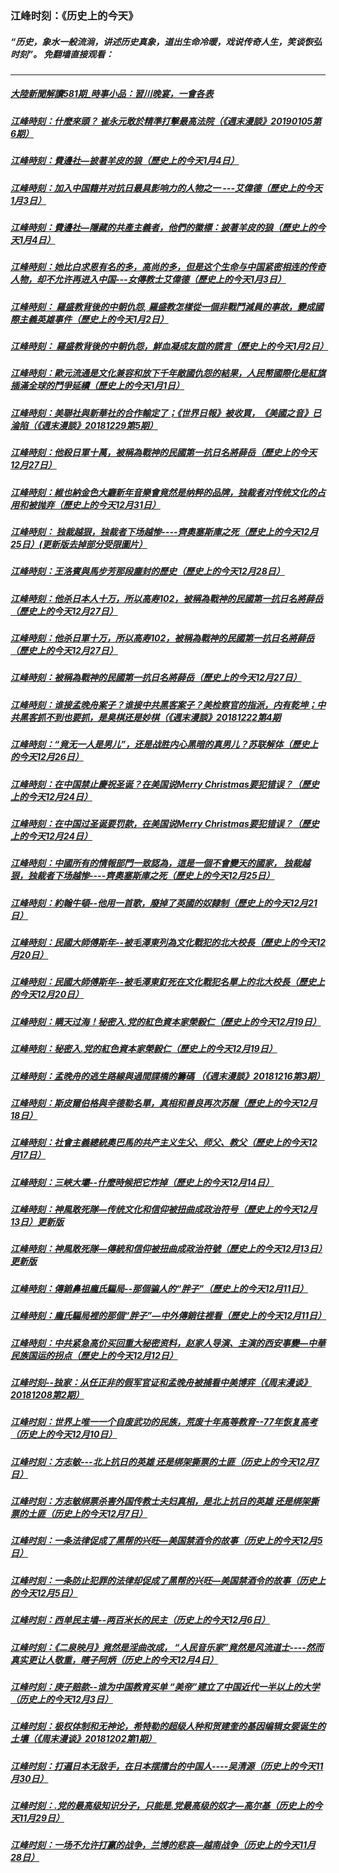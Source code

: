  ### 江峰时刻：《历史上的今天》
 ##### “历史，象水一般流淌，讲述历史真象，道出生命冷暖，戏说传奇人生，笑谈恢弘时刻”。 免翻墙直接观看：
 
 ---

##### <a href='http://45.32.138.53:9999/today-in-history/link.010611._IyPfO7ESho.mp4.html'>大陸新聞解讀581期_時事小品：習川晚宴，一會各表</a>
##### <a href='http://45.32.138.53:9999/today-in-history/link.010611.fYtl8JhlGTI.mp4.html'>江峰時刻：什麼來頭？ 崔永元敢於精準打擊最高法院（《週末漫談》20190105第6期）</a>
##### <a href='http://45.32.138.53:9999/today-in-history/link.010611.yiCAVQAuLEM.mp4.html'>江峰時刻：費邊社—披著羊皮的狼（歷史上的今天1月4日）</a>
##### <a href='http://45.32.138.53:9999/today-in-history/link.010611.loE1egxQZMA.mp4.html'>江峰時刻：加入中国籍并对抗日最具影响力的人物之一 ---艾偉德（歷史上的今天1月3日）</a>
##### <a href='http://45.32.138.53:9999/today-in-history/link.010611.yiCAVQAuLEM.mp4.html'>江峰時刻：費邊社—隱藏的共產主義者，他們的徽標：披著羊皮的狼（歷史上的今天1月4日）</a>
##### <a href='http://45.32.138.53:9999/today-in-history/link.010611.loE1egxQZMA.mp4.html'>江峰時刻：她比白求恩有名的多，高尚的多，但是这个生命与中国紧密相连的传奇人物，却不允许再进入中国---女傳教士艾偉德（歷史上的今天1月3日）</a>
##### <a href='http://45.32.138.53:9999/today-in-history/link.010611.ma6uwnTpFQc.mp4.html'>江峰時刻： 羅盛教背後的中朝仇怨, 羅盛教怎樣從一個非戰鬥減員的事故，變成國際主義英雄事件（歷史上的今天1月2日）</a>
##### <a href='http://45.32.138.53:9999/today-in-history/link.010611._WRru0J7kgw.mp4.html'>江峰時刻： 羅盛教背後的中朝仇怨，鮮血凝成友誼的謊言（歷史上的今天1月2日）</a>
##### <a href='http://45.32.138.53:9999/today-in-history/link.010611.s7fXWUe_OWE.mp4.html'>江峰時刻：歐元流通是文化兼容和放下千年敵國仇怨的結果，人民幣國際化是紅旗插滿全球的鬥爭延續（歷史上的今天1月1日）</a>
##### <a href='http://45.32.138.53:9999/today-in-history/link.010611.FR_wiIP7zvE.mp4.html'>江峰時刻：美聯社與新華社的合作輸定了；《世界日報》被收買，《美國之音》已淪陷（《週末漫談》20181229第5期）</a>
##### <a href='http://45.32.138.53:9999/today-in-history/link.010611.1MgMo3jG4as.mp4.html'>江峰時刻：他殺日軍十萬，被稱為戰神的民國第一抗日名將薛岳（歷史上的今天12月27日）</a>
##### <a href='http://45.32.138.53:9999/today-in-history/link.010611.oVxQLCSCEw0.mp4.html'>江峰時刻：維也納金色大廳新年音樂會竟然是纳粹的品牌，独裁者对传统文化的占用和被抛弃（歷史上的今天12月31日）</a>
##### <a href='http://45.32.138.53:9999/today-in-history/link.010611.3uw5CCEy7dc.mp4.html'>江峰時刻： 独裁越狠，独裁者下场越惨----齊奧塞斯庫之死（歷史上的今天12月25日）(更新版去掉部分受限圖片）</a>
##### <a href='http://45.32.138.53:9999/today-in-history/link.010611.fWwYaMEwfz8.mp4.html'>江峰時刻：王洛賓與馬步芳那段塵封的歷史（歷史上的今天12月28日）</a>
##### <a href='http://45.32.138.53:9999/today-in-history/link.010611.1MgMo3jG4as.mp4.html'>江峰時刻：他杀日本人十万，所以高寿102，被稱為戰神的民國第一抗日名將薛岳（歷史上的今天12月27日）</a>
##### <a href='http://45.32.138.53:9999/today-in-history/link.010611.1MgMo3jG4as.mp4.html'>江峰時刻：他杀日軍十万，所以高寿102，被稱為戰神的民國第一抗日名將薛岳（歷史上的今天12月27日）</a>
##### <a href='http://45.32.138.53:9999/today-in-history/link.010611.1MgMo3jG4as.mp4.html'>江峰時刻：被稱為戰神的民國第一抗日名將薛岳（歷史上的今天12月27日）</a>
##### <a href='http://45.32.138.53:9999/today-in-history/link.010611.qUxPTf0QEjI.mp4.html'>江峰時刻：谁接孟晚舟案子？谁接中共黑客案子？美检察官的指派，内有乾坤；中共黑客抓不到也要抓，是臭棋还是妙棋（《週末漫談》20181222第4期</a>
##### <a href='http://45.32.138.53:9999/today-in-history/link.010611.sZLxdtXVtBk.mp4.html'>江峰時刻：“竟无一人是男儿”，还是战胜内心黑暗的真男儿？苏联解体（歷史上的今天12月26日）</a>
##### <a href='http://45.32.138.53:9999/today-in-history/link.010611.XBMTqxc_F1I.mp4.html'>江峰時刻：在中国禁止慶祝圣诞？在美国说Merry Christmas要犯错误？（歷史上的今天12月24日）</a>
##### <a href='http://45.32.138.53:9999/today-in-history/link.010611.XBMTqxc_F1I.mp4.html'>江峰時刻：在中国过圣诞要罚款，在美国说Merry Christmas要犯错误？（歷史上的今天12月24日）</a>
##### <a href='http://45.32.138.53:9999/today-in-history/link.010611.CnSYb1YBE-M.mp4.html'>江峰時刻：中國所有的情報部門一致認為，這是一個不會變天的國家， 独裁越狠，独裁者下场越惨----齊奧塞斯庫之死（歷史上的今天12月25日）</a>
##### <a href='http://45.32.138.53:9999/today-in-history/link.010611.MJIqZsSJdC0.mp4.html'>江峰時刻：約翰牛頓--他用一首歌，廢掉了英國的奴隸制（歷史上的今天12月21日）</a>
##### <a href='http://45.32.138.53:9999/today-in-history/link.010611.xg3Oj_4JjPc.mp4.html'>江峰時刻：民國大師傅斯年--被毛澤東列為文化戰犯的北大校長（歷史上的今天12月20日）</a>
##### <a href='http://45.32.138.53:9999/today-in-history/link.010611.xg3Oj_4JjPc.mp4.html'>江峰時刻：民國大師傅斯年--被毛澤東釘死在文化戰犯名單上的北大校長（歷史上的今天12月20日）</a>
##### <a href='http://45.32.138.53:9999/today-in-history/link.010611.IDQeAm2S2bA.mp4.html'>江峰時刻：瞒天过海！秘密入.党的紅色資本家榮毅仁（歷史上的今天12月19日）</a>
##### <a href='http://45.32.138.53:9999/today-in-history/link.010611.IDQeAm2S2bA.mp4.html'>江峰時刻：秘密入.党的紅色資本家榮毅仁（歷史上的今天12月19日）</a>
##### <a href='http://45.32.138.53:9999/today-in-history/link.010611.zcNnLEzrtvM.mp4.html'>江峰時刻：孟晚舟的逃生路線與過間諜橋的籌碼 （《週末漫談》20181216第3期）</a>
##### <a href='http://45.32.138.53:9999/today-in-history/link.010611.djkZXhAlpUU.mp4.html'>江峰時刻：斯皮爾伯格與辛德勒名單，真相和善良再次苏醒（歷史上的今天12月18日）</a>
##### <a href='http://45.32.138.53:9999/today-in-history/link.010611.itaOr-JtOrc.mp4.html'>江峰時刻：社會主義總統奧巴馬的共产主义生父、师父、教父（歷史上的今天12月17日）</a>
##### <a href='http://45.32.138.53:9999/today-in-history/link.010611.suRggjjijhI.mp4.html'>江峰時刻：三峽大壩--什麼時候把它炸掉（歷史上的今天12月14日）</a>
##### <a href='http://45.32.138.53:9999/today-in-history/link.010611.kWQGRBSVNoI.mp4.html'>江峰時刻：神風敢死隊—传统文化和信仰被扭曲成政治符号（歷史上的今天12月13日）更新版</a>
##### <a href='http://45.32.138.53:9999/today-in-history/link.010611.kWQGRBSVNoI.mp4.html'>江峰時刻：神風敢死隊—傳統和信仰被扭曲成政治符號（歷史上的今天12月13日）更新版</a>
##### <a href='http://45.32.138.53:9999/today-in-history/link.010611.6SpptfqDb6s.mp4.html'>江峰時刻：傳銷鼻祖龐氏騙局--那個骗人的“胖子”（歷史上的今天12月11日）</a>
##### <a href='http://45.32.138.53:9999/today-in-history/link.010611.6SpptfqDb6s.mp4.html'>江峰時刻：龐氏騙局裡的那個“胖子”—中外傳銷往裡看（歷史上的今天12月11日）</a>
##### <a href='http://45.32.138.53:9999/today-in-history/link.010611.tVVoJ4GmKa4.mp4.html'>江峰時刻：中共紧急高价买回重大秘密资料，赵家人导演、主演的西安事變—中華民族国运的拐点（歷史上的今天12月12日）</a>
##### <a href='http://45.32.138.53:9999/today-in-history/link.010611.vaMnh7KErnE.mp4.html'>江峰时刻--独家：从任正非的假军官证和孟晚舟被捕看中美博弈（《周末漫谈》20181208第2期）</a>
##### <a href='http://45.32.138.53:9999/today-in-history/link.010611.or356cCdUkA.mp4.html'>江峰时刻：世界上唯一一个自废武功的民族，荒废十年高等教育--77年恢复高考（历史上的今天12月10日）</a>
##### <a href='http://45.32.138.53:9999/today-in-history/link.010611.pJCwxDjU3r8.mp4.html'>江峰时刻：方志敏---北上抗日的英雄 还是绑架撕票的土匪（历史上的今天12月7日）</a>
##### <a href='http://45.32.138.53:9999/today-in-history/link.010611.pJCwxDjU3r8.mp4.html'>江峰时刻：方志敏绑票杀害外国传教士夫妇真相，是北上抗日的英雄 还是绑架撕票的土匪（历史上的今天12月7日）</a>
##### <a href='http://45.32.138.53:9999/today-in-history/link.010611.19e6M7HncuI.mp4.html'>江峰时刻：一条法律促成了黑帮的兴旺—美国禁酒令的故事（历史上的今天12月5日）</a>
##### <a href='http://45.32.138.53:9999/today-in-history/link.010611.19e6M7HncuI.mp4.html'>江峰时刻：一条防止犯罪的法律却促成了黑帮的兴旺—美国禁酒令的故事（历史上的今天12月5日）</a>
##### <a href='http://45.32.138.53:9999/today-in-history/link.010611.Nd2uEes4IcY.mp4.html'>江峰时刻：西单民主墙--两百米长的民主（历史上的今天12月6日）</a>
##### <a href='http://45.32.138.53:9999/today-in-history/link.010611.Jn1INKkZVOs.mp4.html'>江峰时刻：《二泉映月》竟然是淫曲改成， “人民音乐家”竟然是风流道士----然而真实更让人敬重，瞎子阿炳（历史上的今天12月4日）</a>
##### <a href='http://45.32.138.53:9999/today-in-history/link.010611.zQBwBb_7QQw.mp4.html'>江峰时刻：庚子赔款--谁为中国教育买单 “美帝”建立了中国近代一半以上的大学（历史上的今天12月3日）</a>
##### <a href='http://45.32.138.53:9999/today-in-history/link.010611.tulVpGxjclQ.mp4.html'>江峰时刻：极权体制和无神论，希特勒的超级人种和贺建奎的基因编辑女婴诞生的土壤（《周末漫谈》20181202第1期）</a>
##### <a href='http://45.32.138.53:9999/today-in-history/link.010611.OmbfR5yOW7w.mp4.html'>江峰时刻：打遍日本无敌手，在日本摆擂台的中国人----吴清源（历史上的今天11月30日）</a>
##### <a href='http://45.32.138.53:9999/today-in-history/link.010611.NWDWOU7H0zs.mp4.html'>江峰时刻：.党的最高级知识分子，只能是.党最高级的奴才—高尔基（历史上的今天11月29日）</a>
##### <a href='http://45.32.138.53:9999/today-in-history/link.010611.H54pwtWHpyE.mp4.html'>江峰时刻：一场不允许打赢的战争，兰博的悲哀—越南战争（历史上的今天11月28日）</a>
